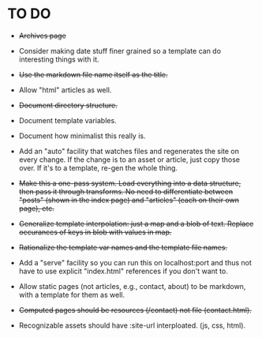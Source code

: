 # TO DO

  * <strike>~~Archives page~~</strike>

  * Consider making date stuff finer grained so a template can do
    interesting things with it.

  * <strike>~~Use the markdown file name itself as the
    title.~~</strike>

  * Allow "html" articles as well.

  * <strike>~~Document directory structure.~~</strike>

  * Document template variables.

  * Document how minimalist this really is.

  * Add an "auto" facility that watches files and regenerates the site
    on every change. If the change is to an asset or article, just
    copy those over. If it's to a template, re-gen the whole thing.

  * <strike>~~Make this a one-pass system. Load everything into a data
    structure, then pass it through transforms. No need to
    differentiate between "posts" (shown in the index page) and
    "articles" (each on their own page), etc.~~</strike>

  * <strike>~~Generalize template interpolation: just a map and a blob
    of text. Replace occurances of keys in blob with values in
    map.~~</strike>

  * <strike>~~Rationalize the template var names and the template file
    names.~~</strike>

  * Add a "serve" facility so you can run this on localhost:port and
    thus not have to use explicit "index.html" references if you don't
    want to.

  * Allow static pages (not articles, e.g., contact, about) to be
    markdown, with a template for them as well.

  * <strike>~~Computed pages should be resources (/contact) not file
    (contact.html).~~</strike>

  * Recognizable assets should have :site-url interploated. (js, css,
    html).
